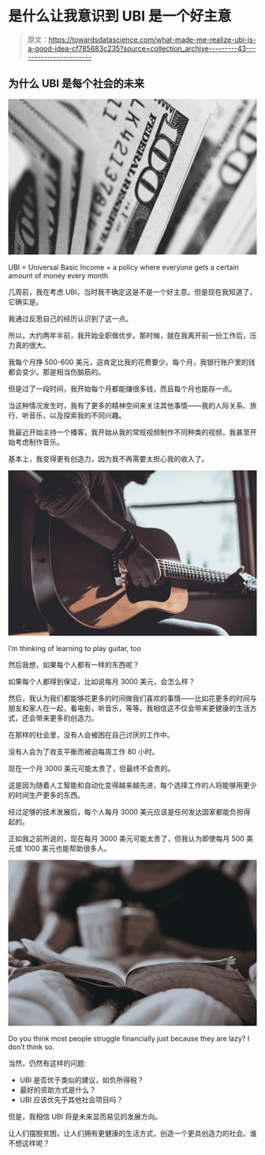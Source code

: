 # 是什么让我意识到 UBI 是一个好主意

> 原文：<https://towardsdatascience.com/what-made-me-realize-ubi-is-a-good-idea-cf785683c235?source=collection_archive---------43----------------------->

## 为什么 UBI 是每个社会的未来

![](img/02db6094fe8d8d87a75ececcee2e0971.png)

UBI = Universal Basic Income = a policy where everyone gets a certain amount of money every month

几周前，我在考虑 UBI，当时我不确定这是不是一个好主意。但是现在我知道了，它确实是。

我通过反思自己的经历认识到了这一点。

所以，大约两年半前，我开始全职做优步。那时候，就在我离开前一份工作后，压力真的很大。

我每个月挣 500-600 美元，这肯定比我的花费要少。每个月，我银行账户里的钱都会变少。那是相当伤脑筋的。

但是过了一段时间，我开始每个月都能赚很多钱，而且每个月也能存一点。

当这种情况发生时，我有了更多的精神空间来关注其他事情——我的人际关系、旅行、听音乐，以及探索我的不同兴趣。

我最近开始主持一个播客，我开始从我的常规视频制作不同种类的视频，我甚至开始考虑制作音乐。

基本上，我变得更有创造力，因为我不再需要太担心我的收入了。

![](img/9f78c97720e6a57d19f387f470e29848.png)

I’m thinking of learning to play guitar, too

然后我想，如果每个人都有一样的东西呢？

如果每个人都得到保证，比如说每月 3000 美元，会怎么样？

然后，我认为我们都能够花更多的时间做我们喜欢的事情——比如花更多的时间与朋友和家人在一起，看电影，听音乐，等等。我相信这不仅会带来更健康的生活方式，还会带来更多的创造力。

在那样的社会里，没有人会被困在自己讨厌的工作中。

没有人会为了收支平衡而被迫每周工作 80 小时。

现在一个月 3000 美元可能太贵了，但最终不会贵的。

这是因为随着人工智能和自动化变得越来越先进，每个选择工作的人将能够用更少的时间生产更多的东西。

经过足够的技术发展后，每个人每月 3000 美元应该是任何发达国家都能负担得起的。

正如我之前所说的，现在每月 3000 美元可能太贵了，但我认为即使每月 500 美元或 1000 美元也能帮助很多人。

![](img/b6c12c2b0e6285341fa211a95e49e0b7.png)

Do you think most people struggle financially just because they are lazy? I don’t think so.

当然，仍然有这样的问题:

*   UBI 是否优于类似的建议，如负所得税？
*   最好的资助方式是什么？
*   UBI 应该优先于其他社会项目吗？

但是，我相信 UBI 将是未来显而易见的发展方向。

让人们摆脱贫困，让人们拥有更健康的生活方式，创造一个更具创造力的社会。谁不想这样呢？